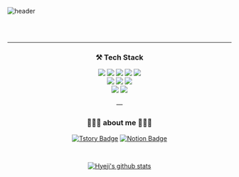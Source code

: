 ![header](https://capsule-render.vercel.app/api?type=waving&color=auto&height=300&section=header&text=Hyeji's%20&fontSize=90&animation=fadeIn&fontAlignY=38&desc=GitHub%20🧚🏻‍♀️&descAlignY=51&descAlign=62)


 <div align="center">
<br /><br />

---



  <h3>⚒ Tech Stack </h3>
  <div class="stack">
  <a href="#"><img src="https://img.shields.io/badge/CSS-ffd8d8?style=flat&logo=CSS3&logoColor=white"/></a>
  <a href="#"><img src="https://img.shields.io/badge/Vue.js-ffd8d8?style=flat&logo=Vue.js&logoColor=white"/></a>
   <a href="#"><img src="https://img.shields.io/badge/MySQL-ffd8d8?style=flat&logo=MySQL&logoColor=white"/></a>
  <a href="#"><img src="https://img.shields.io/badge/Spring-ffd8d8?style=flat&logo=Spring&logoColor=white"/></a>
    <a href="#"><img src="https://img.shields.io/badge/jQuery-ffd8d8?style=flat&logo=jQuery&logoColor=white"/></a>
  <br />
   <a href="#"><img src="https://img.shields.io/badge/Python-ffa7a7?style=flat&logo=Python&logoColor=white"/></a>   
  <a href="#"><img src="https://img.shields.io/badge/Java-ffa7a7?style=flat&logo=java&logoColor=white"/></a> 
  <a href="#"><img src="https://img.shields.io/badge/JavaScript-ffa7a7?style=flat&logo=JavaScript&logoColor=white"/></a> 
  <br />
  <a href="#"><img src="https://img.shields.io/badge/GitHub-%23F3708C?style=flat&logo=GitHub&logoColor=white"/></a> 
  <a href="#"><img src="https://img.shields.io/badge/Redmine-%23F3708C?style=flat&logo=Redmine&logoColor=white"/></a>
	</div>



—

 <h3>👩🏻‍💻 about me 👩🏻‍💻</h3>

[![Tstory Badge](https://img.shields.io/badge/-Tstory-92a8d1?logo=Velog&logoColor=white&link=https://yeacoding.tistory.com/)](https://muki-soko.tistory.com/)
[![Notion Badge](https://img.shields.io/badge/-Notion-92a8d1?logo=notion&logoColor=white&link=https://gabby-plywood-978.notion.site/cf4a77a5542e45aabd056fde34494cc2)](https://gabby-plywood-978.notion.site/cf4a77a5542e45aabd056fde34494cc2)

 <br />


  [![Hyeji's github stats](https://github-readme-stats.vercel.app/api?username=novelop&count_private=true&custom_title=Hyeji's&nbsp;github🤍&bg_color=30,92a8d1,f7cac9&title_color=fff&text_color=fff)](https://github.com/anuraghazra/github-readme-stats)

 <br />
  </div>

